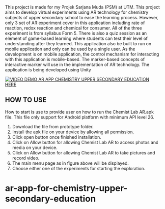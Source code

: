 This project is made for my Projek Sarjana Muda (PSM) at UTM. This project aims to develop virtual experiments using 
AR technology for chemistry subjects of upper secondary school to ease the learning 
process. However, only 3 set of AR experiment cover in this application including rate 
of reaction, redox reaction and chemical for consumer. All of the three experiment is 
from syllabus Form 5. There is also a quiz session as an element of game-based 
learning where students can test their level of understanding after they learned. This 
application also be built to run on mobile application and only can be used by a single 
user. As the development is on mobile application, the control mechanism for 
interacting with this application is mobile-based. The marker-based concepts of 
interactive marker will use in the implementation of AR technology. The application is being developed using Unity

[![VIDEO DEMO AR APP CHEMISTRY UPPER SECONDARY EDUCATION HERE](https://img.youtube.com/vi/YOUTUBE_VIDEO_ID_HERE/0.jpg)](https://youtu.be/HmLoG5bH3fE)

## HOW TO USE
How to start is use to provide user on how to run the Chemist Lab AR.apk file. This file only support for Android platform with minimum API level 26. 

1.	Download the file from prototype folder.
2.	Install the apk file on your device by allowing all permission.
3.	Click open button once finished installation.
4.	Click on Allow button for allowing Chemist Lab AR to access photos and media on your device.
5.	Click on Allow button for allowing Chemist Lab AR to take pictures and record video.
6.	The main menu page as in figure above will be displayed.
7.	Choose either one of the experiments for starting the exploration.


# ar-app-for-chemistry-upper-secondary-education

